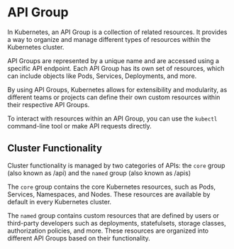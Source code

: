 # API Group

In Kubernetes, an API Group is a collection of related resources. It provides a way to organize and manage different types of resources within the Kubernetes cluster.

API Groups are represented by a unique name and are accessed using a specific API endpoint. Each API Group has its own set of resources, which can include objects like Pods, Services, Deployments, and more.

By using API Groups, Kubernetes allows for extensibility and modularity, as different teams or projects can define their own custom resources within their respective API Groups.

To interact with resources within an API Group, you can use the `kubectl` command-line tool or make API requests directly.

## Cluster Functionality

Cluster functionality is managed by two categories of APIs: the `core` group (also known as /api) and the `named` group (also known as /apis)

The `core` group contains the core Kubernetes resources, such as Pods, Services, Namespaces, and Nodes. These resources are available by default in every Kubernetes cluster.

The `named` group contains custom resources that are defined by users or third-party developers such as deployments, statefulsets, storage classes, authorization policies, and more. These resources are organized into different API Groups based on their functionality.
